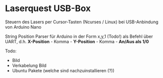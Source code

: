 # Laserquest USB-Box

Steuern des Lasers per Cursor-Tasten (Ncurses / Linux) bei USB-Anbindung von Arduino Nano

String Position Parser für Arduino in der Form x,y,1 (Todo!) als Befehl über UART, 
d.h. **X-Position** - Komma - **Y-Position** - Komma - **An/Aus als 1/0**

Todo: 
* Bild
* Verkabelung Bild
* Ubuntu Pakete (welche sind nachzuinstallieren (?))

